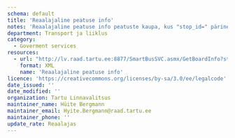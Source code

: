```yaml
---
schema: default
title: 'Reaalajaline peatuse info'
notes: 'Reaalajaline peatuse info peatuste kaupa, kus "stop_id=" pärineb Sõiduplaanide gtfs-failist'
department: Transport ja liiklus
category:
  - Goverment services
resources:
  - url: "http://lv.raad.tartu.ee:8877/SmartBusSVC.asmx/GetBoardInfo?stop_id=7820321-1"
    format: XML
    name: 'Reaalajaline peatuse info'
licence: 'https://creativecommons.org/licenses/by-sa/3.0/ee/legalcode'
date_issued: ''
date_modified: ''
organization: Tartu Linnavalitsus
maintainer_name: Hüite Bergmann
maintainer_email: Hyite.Bergmann@raad.tartu.ee
maintainer_phone: ''
update_rate: Reaalajas
---
```

